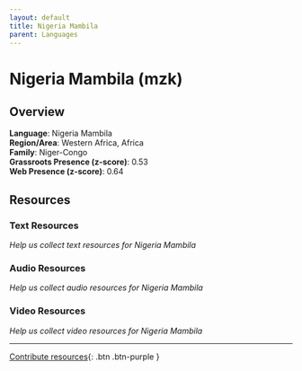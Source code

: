```yaml
---
layout: default
title: Nigeria Mambila
parent: Languages
---
```


# Nigeria Mambila (mzk)

## Overview

**Language**: Nigeria Mambila  
**Region/Area**: Western Africa, Africa  
**Family**: Niger-Congo  
**Grassroots Presence (z-score)**: 0.53  
**Web Presence (z-score)**: 0.64  

## Resources

### Text Resources
*Help us collect text resources for Nigeria Mambila*

### Audio Resources
*Help us collect audio resources for Nigeria Mambila*

### Video Resources
*Help us collect video resources for Nigeria Mambila*

---

[Contribute resources](https://forms.office.com/e/1SfLJx3u1r){: .btn .btn-purple }
